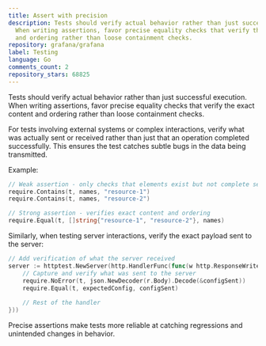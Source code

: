 ```yaml
---
title: Assert with precision
description: Tests should verify actual behavior rather than just successful execution.
  When writing assertions, favor precise equality checks that verify the exact content
  and ordering rather than loose containment checks.
repository: grafana/grafana
label: Testing
language: Go
comments_count: 2
repository_stars: 68825
---
```


Tests should verify actual behavior rather than just successful execution. When writing assertions, favor precise equality checks that verify the exact content and ordering rather than loose containment checks.

For tests involving external systems or complex interactions, verify what was actually sent or received rather than just that an operation completed successfully. This ensures the test catches subtle bugs in the data being transmitted.

Example:

```go
// Weak assertion - only checks that elements exist but not complete set or order
require.Contains(t, names, "resource-1")
require.Contains(t, names, "resource-2")

// Strong assertion - verifies exact content and ordering
require.Equal(t, []string{"resource-1", "resource-2"}, names)
```

Similarly, when testing server interactions, verify the exact payload sent to the server:

```go
// Add verification of what the server received
server := httptest.NewServer(http.HandlerFunc(func(w http.ResponseWriter, r *http.Request) {
    // Capture and verify what was sent to the server
    require.NoError(t, json.NewDecoder(r.Body).Decode(&configSent))
    require.Equal(t, expectedConfig, configSent)
    
    // Rest of the handler
}))
```

Precise assertions make tests more reliable at catching regressions and unintended changes in behavior.